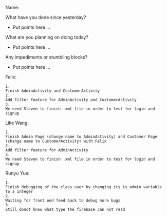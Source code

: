 Name: 

What have you done since yesterday?

- Put points here ...

What are you planning on doing today?

- Put points here ...

Any impediments or stumbling blocks?

- Put points here ...

Felix:
```
1. 
Finish AdminActivity and CustomerActivity
2. 
Add filter feature for AdminActivity and CustomerActivity
3. 
We need Steven to finish .xml file in order to test for login and signup
```

Like Wang:
```
1. 
Finish Admin Page (change name to AdminActivity) and Customer Page (change name to CustomerActivity) with Felix
2. 
Add filter feature for AdminActivity 
3. 
We need Steven to finish .xml file in order to test for login and signup
```
Runyu Yue:
```
1. 
Finish debugging of the class user by changing its is_admin variable to a integer
2. 
Waiting for front end feed back to debug more bugs
3. 
Still donot know what type the firebase can not read
```
